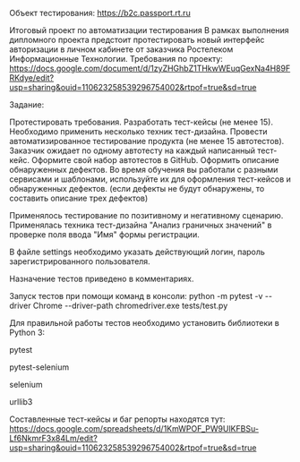 Объект тестирования: https://b2c.passport.rt.ru

Итоговый проект по автоматизации тестирования
В рамках выполнения дипломного проекта предстоит протестировать новый интерфейс авторизации в личном кабинете от заказчика Ростелеком Информационные Технологии.
Требования по проекту: https://docs.google.com/document/d/1zyZHGhbZ1THkwWEuqGexNa4H89FRKdye/edit?usp=sharing&ouid=110623258539296754002&rtpof=true&sd=true

Задание:

Протестировать требования.
Разработать тест-кейсы (не менее 15). Необходимо применить несколько техник тест-дизайна.
Провести автоматизированное тестирование продукта (не менее 15 автотестов). Заказчик ожидает по одному автотесту на каждый написанный тест-кейс. Оформите свой набор автотестов в GitHub.
Оформить описание обнаруженных дефектов. Во время обучения вы работали с разными сервисами и шаблонами, используйте их для оформления тест-кейсов и обнаруженных дефектов. (если дефекты не будут обнаружены, то составить описание трех дефектов)

Применялось тестирование по позитивному и негативному сценарию. Применялась техника тест-дизайна "Анализ граничных значений" в проверке поля ввода "Имя" формы регистрации.

В файле settings необходимо указать действующий логин, пароль зарегистрированного пользователя.

Назначение тестов приведено в комментариях.

Запуск тестов при помощи команд в консоли: python -m pytest -v --driver Chrome --driver-path chromedriver.exe tests/test.py

Для правильной работы тестов необходимо установить библиотеки в Python 3:

pytest

pytest-selenium

selenium

urllib3


Составленные тест-кейсы и баг репорты находятся тут: https://docs.google.com/spreadsheets/d/1KmWPOF_PW9UlKFBSu-Lf6NkmrF3x84Lm/edit?usp=sharing&ouid=110623258539296754002&rtpof=true&sd=true
